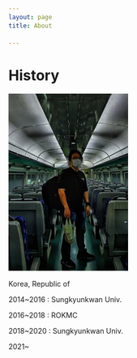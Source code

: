 ```yaml
---
layout: page 
title: About

---
```


# History
![img1](https://raw.githubusercontent.com/ReaperMaKNaE/reapermaknae.github.io/main/assets/img/jbi.jpg)

Korea, Republic of



2014~2016 : Sungkyunkwan Univ.

2016~2018 : ROKMC

2018~2020 : Sungkyunkwan Univ.

2021~